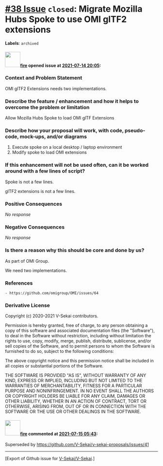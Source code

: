# [\#38 Issue](https://github.com/V-Sekai/V-Sekai/issues/38) `closed`: Migrate Mozilla Hubs Spoke to use OMI glTF2 extensions
**Labels**: `archived`


#### <img src="https://avatars.githubusercontent.com/u/32321?u=c2e06a3d2b49a467aa907e54aa259516440267cc&v=4" width="50">[fire](https://github.com/fire) opened issue at [2021-07-14 20:05](https://github.com/V-Sekai/V-Sekai/issues/38):

### Context and Problem Statement

OMI glTF2 Extensions needs two implementations.

### Describe the feature / enhancement and how it helps to overcome the problem or limitation

Allow Mozilla Hubs Spoke to load OMI glTF Extensions

### Describe how your proposal will work, with code, pseudo-code, mock-ups, and/or diagrams

1. Execute spoke on a local desktop / laptop environment
2. Modify spoke to load OMI extensions

### If this enhancement will not be used often, can it be worked around with a few lines of script?

Spoke is not a few lines.

glTF2 extensions is not a few lines.

### Positive Consequences

_No response_

### Negative Consequences

_No response_

### Is there a reason why this should be core and done by us?

As part of OMI Group.

We need two implementations.

### References

```
- https://github.com/omigroup/OMI/issues/64
```

### Derivative License

Copyright (c) 2020-2021 V-Sekai contributors.

Permission is hereby granted, free of charge, to any person obtaining a copy
of this software and associated documentation files (the "Software"), to deal
in the Software without restriction, including without limitation the rights
to use, copy, modify, merge, publish, distribute, sublicense, and/or sell
copies of the Software, and to permit persons to whom the Software is
furnished to do so, subject to the following conditions:

The above copyright notice and this permission notice shall be included in all
copies or substantial portions of the Software.

THE SOFTWARE IS PROVIDED "AS IS", WITHOUT WARRANTY OF ANY KIND, EXPRESS OR
IMPLIED, INCLUDING BUT NOT LIMITED TO THE WARRANTIES OF MERCHANTABILITY,
FITNESS FOR A PARTICULAR PURPOSE AND NONINFRINGEMENT. IN NO EVENT SHALL THE
AUTHORS OR COPYRIGHT HOLDERS BE LIABLE FOR ANY CLAIM, DAMAGES OR OTHER
LIABILITY, WHETHER IN AN ACTION OF CONTRACT, TORT OR OTHERWISE, ARISING FROM,
OUT OF OR IN CONNECTION WITH THE SOFTWARE OR THE USE OR OTHER DEALINGS IN THE
SOFTWARE.


#### <img src="https://avatars.githubusercontent.com/u/32321?u=c2e06a3d2b49a467aa907e54aa259516440267cc&v=4" width="50">[fire](https://github.com/fire) commented at [2021-07-15 05:43](https://github.com/V-Sekai/V-Sekai/issues/38#issuecomment-880412699):

Superseded by https://github.com/V-Sekai/v-sekai-proposals/issues/41


-------------------------------------------------------------------------------



[Export of Github issue for [V-Sekai/V-Sekai](https://github.com/V-Sekai/V-Sekai).]

